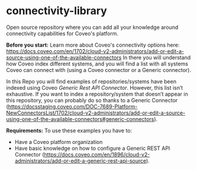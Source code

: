 # connectivity-library
Open source repository where you can add all your knowledge around connectivity capabilities for Coveo's platform.

**Before you start:**
Learn more about Coveo's connectivity options here: https://docs.coveo.com/en/1702/cloud-v2-administrators/add-or-edit-a-source-using-one-of-the-available-connectors
In there you will understand how Coveo index different systems, and you will find a list with all systems Coveo can connect with (using a Coveo connector or a Generic connector).

In this Repo you will find examples of repositories/systems have been indexed using Coveo *Generic Rest API Connector*. However, this list isn’t exhaustive. If you want to index a repository/system that doesn’t appear in this repository, you can probably do so thanks to a Generic Connector (https://docsstaging.coveo.com/DOC-7689-Platform-NewConnectorsList/1702/cloud-v2-administrators/add-or-edit-a-source-using-one-of-the-available-connectors#generic-connectors).

**Requirements:**
To use these examples you have to:
* Have a Coveo platform organization
* Have basic knowledge on how to configure a Generic REST API Connector (https://docs.coveo.com/en/1896/cloud-v2-administrators/add-or-edit-a-generic-rest-api-source).
